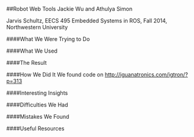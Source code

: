 ##Robot Web Tools
Jackie Wu and Athulya Simon

Jarvis Schultz, EECS 495 Embedded Systems in ROS, Fall 2014, Northwestern University

####What We Were Trying to Do

####What We Used

####The Result

####How We Did It
We found code on http://iguanatronics.com/igtron/?p=313

####Interesting Insights

####Difficulties We Had

####Mistakes We Found

####Useful Resources
